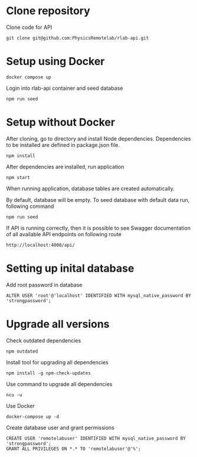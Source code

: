 # Clone repository

Clone code for API
```
git clone git@github.com:PhysicsRemotelab/rlab-api.git
```

# Setup using Docker
```
docker compose up
```

Login into rlab-api container and seed database
```
npm run seed
```

# Setup without Docker

After cloning, go to directory and install Node dependencies. Dependencies to be installed are defined in package.json file.
```
npm install
```

After dependencies are installed, run application
```
npm start
```

When running application, database tables are created automatically.

By default, database will be empty. To seed database with default data run, following command
```
npm run seed
```

If API is running correctly, then it is possible to see Swagger documentation of all available API endpoints on following route
```
http://localhost:4000/api/
```

# Setting up inital database
Add root password in database
```
ALTER USER 'root'@'localhost' IDENTIFIED WITH mysql_native_password BY 'strongpassword';
```

# Upgrade all versions
Check outdated dependencies
```
npm outdated
```

Install tool for upgrading all dependencies
```
npm install -g npm-check-updates
```

Use command to upgrade all dependencies
```
ncu -u
```

Use Docker
```
docker-compose up -d
```

Create database user and grant permissions
```
CREATE USER 'remotelabuser' IDENTIFIED WITH mysql_native_password BY 'strongpassword';
GRANT ALL PRIVILEGES ON *.* TO 'remotelabuser'@'%';
````